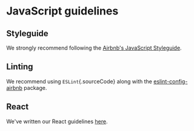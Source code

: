 JavaScript guidelines
=====================

Styleguide
----------

We strongly recommend following the [Airbnb's JavaScript
Styleguide](https://github.com/airbnb/javascript).

Linting
-------

We recommend using `ESLint`{.sourceCode} along with the
[eslint-config-airbnb](https://yarnpkg.com/en/package/eslint-config-airbnb)
package.

React
-----

We've written our React guidelines
[here](https://guidelines.sophilabs.io/frameworks/react/).
